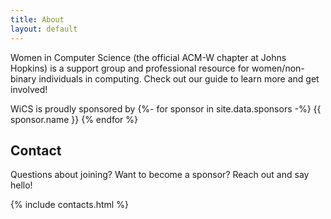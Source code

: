 ```yaml
---
title: About
layout: default
---
```


Women in Computer Science (the official ACM-W chapter at Johns Hopkins)
is a support group and professional resource for women/non-binary individuals
in computing. Check out our guide to learn more and get involved!

WiCS is proudly sponsored by
{%- for sponsor in site.data.sponsors -%}
<span class="chip">{{ sponsor.name }}</span>
{% endfor %}

## Contact

Questions about joining? Want to become a sponsor? Reach out and say hello!

{% include contacts.html %}
